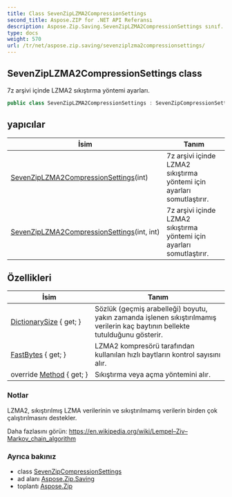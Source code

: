 ```yaml
---
title: Class SevenZipLZMA2CompressionSettings
second_title: Aspose.ZIP for .NET API Referansı
description: Aspose.Zip.Saving.SevenZipLZMA2CompressionSettings sınıf. 7z arşivi içinde LZMA2 sıkıştırma yöntemi ayarları.
type: docs
weight: 570
url: /tr/net/aspose.zip.saving/sevenziplzma2compressionsettings/
---
```

## SevenZipLZMA2CompressionSettings class

7z arşivi içinde LZMA2 sıkıştırma yöntemi ayarları.

```csharp
public class SevenZipLZMA2CompressionSettings : SevenZipCompressionSettings
```

## yapıcılar

| İsim | Tanım |
| --- | --- |
| [SevenZipLZMA2CompressionSettings](sevenziplzma2compressionsettings/#constructor)(int) | 7z arşivi içinde LZMA2 sıkıştırma yöntemi için ayarları somutlaştırır. |
| [SevenZipLZMA2CompressionSettings](sevenziplzma2compressionsettings/#constructor_1)(int, int) | 7z arşivi içinde LZMA2 sıkıştırma yöntemi için ayarları somutlaştırır. |

## Özellikleri

| İsim | Tanım |
| --- | --- |
| [DictionarySize](../../aspose.zip.saving/sevenziplzma2compressionsettings/dictionarysize/) { get; } | Sözlük (geçmiş arabelleği) boyutu, yakın zamanda işlenen sıkıştırılmamış verilerin kaç baytının bellekte tutulduğunu gösterir. |
| [FastBytes](../../aspose.zip.saving/sevenziplzma2compressionsettings/fastbytes/) { get; } | LZMA2 kompresörü tarafından kullanılan hızlı baytların kontrol sayısını alır. |
| override [Method](../../aspose.zip.saving/sevenziplzma2compressionsettings/method/) { get; } | Sıkıştırma veya açma yöntemini alır. |

### Notlar

LZMA2, sıkıştırılmış LZMA verilerinin ve sıkıştırılmamış verilerin birden çok çalıştırılmasını destekler.

Daha fazlasını görün: https://en.wikipedia.org/wiki/Lempel–Ziv–Markov_chain_algorithm

### Ayrıca bakınız

* class [SevenZipCompressionSettings](../sevenzipcompressionsettings/)
* ad alanı [Aspose.Zip.Saving](../../aspose.zip.saving/)
* toplantı [Aspose.Zip](../../)


